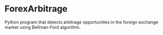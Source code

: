# ForexArbitrage
Python program that detects arbitrage opportunities in the foreign exchange market using Bellman-Ford algorithm.
